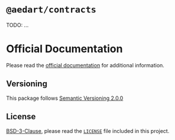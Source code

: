 # `@aedart/contracts`

TODO: ...

# Official Documentation

Please read the [official documentation](https://aedart.github.io/symbi/) for additional information.

## Versioning

This package follows [Semantic Versioning 2.0.0](http://semver.org/)

## License

[BSD-3-Clause](http://spdx.org/licenses/BSD-3-Clause), please read the [`LICENSE`](./LICENSE) file included in this project.  
